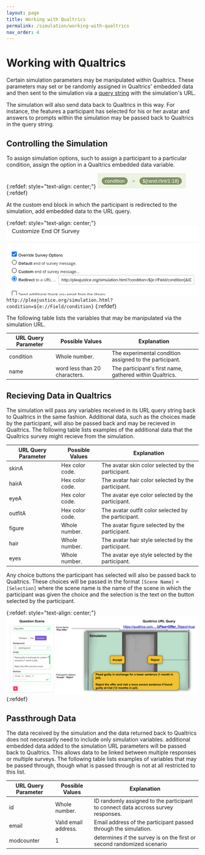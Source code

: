 ```yaml
---
layout: page
title: Working with Qualtrics
permalink: /simulation/working-with-qualtrics
nav_order: 4
---
```


# Working with Qualtrics

Certain simulation parameters may be manipulated within Qualtrics. These parameters may set or be randomly assigned in Qualtrics' embedded data and then sent to the simulation via a [query string](https://www.qualtrics.com/support/survey-platform/survey-module/survey-flow/standard-elements/passing-information-through-query-strings/) with the simulation's URL.

The simulation will also send data back to Qualtrics in this way. For instance, the features a participant has selected for his or her avatar and answers to prompts within the simulation may be passed back to Qualtrics in the query string.

## Controlling the Simulation

To assign simulation options, such to assign a participant to a particular condition, assign the option in a Qualtrics embedded data variable.

{:refdef: style="text-align: center;"}
![Assign embedded data](/img/qualtrics_querystring_data.png)
{:refdef}

At the custom end block in which the participant is redirected to the simulation, add embedded data to the URL query.

{:refdef: style="text-align: center;"}
![Assign embedded data](/img/qualtrics_querystring_endofsurvey.png)
`http://pleajustice.org/simulation.html?condition=${e://Field/condition}`
{:refdef}

The following table lists the variables that may be manipulated via the simulation URL.

| URL Query Parameter | Possible Values | Explanation |
|-|-|-|
| condition | Whole number. | The experimental condition assigned to the participant. |
| name | word less than 20 characters. | The participant's first name, gathered within Qualtrics. |

## Recieving Data in Qualtrics

The simulation will pass any variables received in its URL query string back to Qualtrics in the same fashion. Additional data, such as the choices made by the participant, will also be passed back and may be recieved in Qualtrics. The following table lists examples of the additional data that the Qualtrics survey might recieve from the simulation.

| URL Query Parameter | Possible Values | Explanation |
| ------------- | ------------- | ------------- |
| skinA | Hex color code. | The avatar skin color selected by the participant. |
| hairA | Hex color code. | The avatar hair color selected by the participant. |
| eyeA | Hex color code. | The avatar eye color selected by the participant. |
| outfitA | Hex color code. | The avatar outfit color selected by the participant. |
| figure | Whole number. | The avatar figure selected by the participant. |
| hair | Whole number. | The avatar hair style selected by the participant. |
| eyes | Whole number. | The avatar eye style selected by the participant. |

Any choice buttons the participant has selected will also be passed back to Qualtrics. These choices will be passed in the format `[Scene Name]` = `[Selection]` where the scene name is the name of the scene in which the participant was given the choice and the selection is the text on the button selected by the participant.

{:refdef: style="text-align: center;"}
![Assign embedded data](/img/qualtrics_capturedecisions.png)
{:refdef}

## Passthrough Data

The data received by the simulation and the data returned back to Qualtrics does not necessarily need to include only simulation variables. additional embedded data added to the simulation URL parameters will be passed back to Qualtrics. This allows data to be linked between multiple responses or multiple surveys. The following table lists examples of variables that may be passed through, though what is passed through is not at all restricted to this list.

| URL Query Parameter | Possible Values | Explanation |
| ------------- | ------------- | ------------- |
| id | Whole number. | ID randomly assigned to the participant to connect data accross survey responses. |
| email | Valid email address. | Email address of the participant passed through the simulation. |
| modcounter | 1 | determines if the survey is on the first or second randomized scenario |
